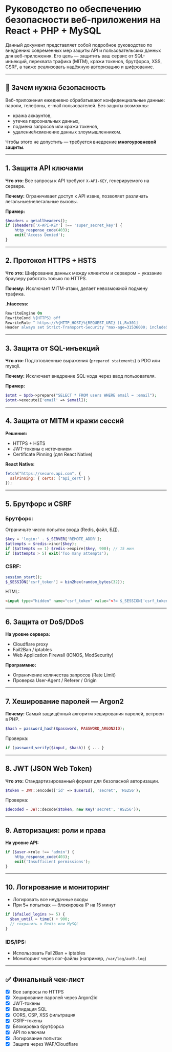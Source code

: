 
# Руководство по обеспечению безопасности веб-приложения на React + PHP + MySQL

Данный документ представляет собой подробное руководство по внедрению современных мер защиты API и пользовательских данных для веб-приложения. Его цель — защитить ваш сервис от SQL-инъекций, перехвата трафика (MITM), кражи токенов, брутфорса, XSS, CSRF, а также реализовать надёжную авторизацию и шифрование.

---

## 🔐 Зачем нужна безопасность

Веб-приложения ежедневно обрабатывают конфиденциальные данные: пароли, телефоны, e-mail пользователей. Без защиты возможны:
- кража аккаунтов,
- утечка персональных данных,
- подмена запросов или кража токенов,
- удаление/изменение данных злоумышленником.

Чтобы этого не допустить — требуется внедрение **многоуровневой защиты**.

---

## 1. Защита API ключами

**Что это:** Все запросы к API требуют `X-API-KEY`, генерируемого на сервере.

**Почему:** Ограничивает доступ к API извне, позволяет различать легальные/нелегальные вызовы.

**Пример:**

```php
$headers = getallheaders();
if ($headers['X-API-KEY'] !== 'super_secret_key') {
    http_response_code(403);
    exit('Access Denied');
}
```

---

## 2. Протокол HTTPS + HSTS

**Что это:** Шифрование данных между клиентом и сервером + указание браузеру работать только по HTTPS.

**Почему:** Исключает MITM-атаки, делает невозможной подмену трафика.

**.htaccess:**

```apache
RewriteEngine On
RewriteCond %{HTTPS} off
RewriteRule ^ https://%{HTTP_HOST}%{REQUEST_URI} [L,R=301]
Header always set Strict-Transport-Security "max-age=31536000; includeSubDomains; preload"
```

---

## 3. Защита от SQL-инъекций

**Что это:** Подготовленные выражения (`prepared statements`) в PDO или mysqli.

**Почему:** Исключает внедрение SQL-кода через ввод пользователя.

**Пример:**

```php
$stmt = $pdo->prepare("SELECT * FROM users WHERE email = :email");
$stmt->execute(['email' => $email]);
```

---

## 4. Защита от MITM и кражи сессий

**Решения:**
- HTTPS + HSTS
- JWT-токены с истечением
- Certificate Pinning (для React Native)

**React Native:**

```js
fetch("https://secure.api.com", {
  sslPinning: { certs: ["api_cert"] }
});
```

---

## 5. Брутфорс и CSRF

### Брутфорс:
Ограничьте число попыток входа (Redis, файл, БД).

```php
$key = 'login:' . $_SERVER['REMOTE_ADDR'];
$attempts = $redis->incr($key);
if ($attempts == 1) $redis->expire($key, 900); // 15 мин
if ($attempts > 5) exit('Too many attempts');
```

### CSRF:
```php
session_start();
$_SESSION['csrf_token'] = bin2hex(random_bytes(32));
```

HTML:
```html
<input type="hidden" name="csrf_token" value="<?= $_SESSION['csrf_token'] ?>">
```

---

## 6. Защита от DoS/DDoS

**На уровне сервера:**
- Cloudflare proxy
- Fail2Ban / iptables
- Web Application Firewall (IONOS, ModSecurity)

**Программно:**
- Ограничение количества запросов (Rate Limit)
- Проверка User-Agent / Referer / Origin

---

## 7. Хеширование паролей — Argon2

**Почему:** Самый защищённый алгоритм хеширования паролей, встроен в PHP.

```php
$hash = password_hash($password, PASSWORD_ARGON2ID);
```

Проверка:
```php
if (password_verify($input, $hash)) { ... }
```

---

## 8. JWT (JSON Web Token)

**Что это:** Стандартизированный формат для безопасной авторизации.

```php
$token = JWT::encode(['id' => $userId], 'secret', 'HS256');
```

Проверка:
```php
$decoded = JWT::decode($token, new Key('secret', 'HS256'));
```

---

## 9. Авторизация: роли и права

**На уровне API:**

```php
if ($user->role !== 'admin') {
    http_response_code(403);
    exit('Insufficient permissions');
}
```

---

## 10. Логирование и мониторинг

- Логировать все неудачные входы
- При 5+ попытках — блокировка IP на 15 минут

```php
if ($failed_logins >= 5) {
  $ban_until = time() + 900;
  // сохранить в Redis или MySQL
}
```

### IDS/IPS:
- Использовать Fail2Ban + iptables
- Мониторинг через лог-файлы (например, `/var/log/auth.log`)

---

## ✅ Финальный чек-лист

- [x] Все запросы по HTTPS
- [x] Хеширование паролей через Argon2id
- [x] JWT-токены
- [x] Валидация SQL
- [x] CORS, CSP, XSS фильтрация
- [x] CSRF-токены
- [x] Блокировка брутфорса
- [x] API по ключам
- [x] Логирование попыток
- [x] Защита через WAF/Cloudflare
